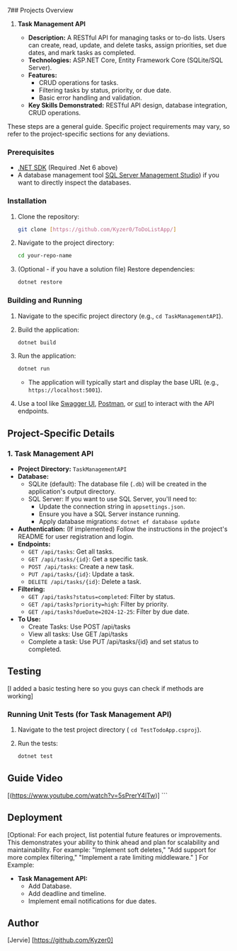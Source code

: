 7## Projects Overview

1.  **Task Management API**

    * **Description:** A RESTful API for managing tasks or to-do lists. Users can create, read, update, and delete tasks, assign priorities, set due dates, and mark tasks as completed.
    * **Technologies:** ASP.NET Core, Entity Framework Core (SQLite/SQL Server).
    * **Features:**
        * CRUD operations for tasks.
        * Filtering tasks by status, priority, or due date.
        * Basic error handling and validation.
    * **Key Skills Demonstrated:** RESTful API design, database integration, CRUD operations.




These steps are a general guide.  Specific project requirements may vary, so refer to the project-specific sections for any deviations.

### Prerequisites

* [.NET SDK](https://dotnet.microsoft.com/download) (Required .Net 6 above)
*  A database management tool [SQL Server Management Studio](https://learn.microsoft.com/en-us/sql/ssms/download-sql-server-management-studio-ssms)) if you want to directly inspect the databases.

### Installation

1.  Clone the repository:

    ```bash
    git clone [https://github.com/Kyzer0/ToDoListApp/]
    ```

2.  Navigate to the project directory:

    ```bash
    cd your-repo-name
    ```

3.  (Optional - if you have a solution file) Restore dependencies:

    ```bash
    dotnet restore
    ```

### Building and Running

1.  Navigate to the specific project directory (e.g., `cd TaskManagementAPI`).
2.  Build the application:

    ```bash
    dotnet build
    ```

3.  Run the application:

    ```bash
    dotnet run
    ```

    * The application will typically start and display the base URL (e.g., `https://localhost:5001`).

4.  Use a tool like [Swagger UI](https://swagger.io/tools/swagger-ui/), [Postman](https://www.postman.com/), or [curl](https://curl.se/) to interact with the API endpoints.

## Project-Specific Details

### 1. Task Management API

* **Project Directory:** `TaskManagementAPI`
* **Database:**
    * SQLite (default):  The database file (`.db`) will be created in the application's output directory.
    * SQL Server:  If you want to use SQL Server, you'll need to:
        * Update the connection string in `appsettings.json`.
        * Ensure you have a SQL Server instance running.
        * Apply database migrations: `dotnet ef database update`
* **Authentication:** (If implemented) Follow the instructions in the project's README for user registration and login.
* **Endpoints:**
    * `GET /api/tasks`:  Get all tasks.
    * `GET /api/tasks/{id}`: Get a specific task.
    * `POST /api/tasks`: Create a new task.
    * `PUT /api/tasks/{id}`: Update a task.
    * `DELETE /api/tasks/{id}`: Delete a task.
* **Filtering:**
    * `GET /api/tasks?status=completed`:  Filter by status.
    * `GET /api/tasks?priority=high`: Filter by priority.
    * `GET /api/tasks?dueDate=2024-12-25`:  Filter by due date.
* **To Use:**
     * Create Tasks: Use POST /api/tasks
     * View all tasks: Use GET /api/tasks
     * Complete a task: Use PUT /api/tasks/{id} and set status to completed.






## Testing
[I added a basic testing here so you guys can check if methods are working]

### Running Unit Tests (for Task Management API)

1.  Navigate to the test project directory ( `cd TestTodoApp.csproj`).
2.  Run the tests:

    ```bash
    dotnet test

## Guide Video
[(https://www.youtube.com/watch?v=5sPrerY4lTw)]
    ```
## Deployment



\[Optional:  For each project, list potential future features or improvements.  This demonstrates your ability to think ahead and plan for scalability and maintainability.  For example: "Implement soft deletes," "Add support for more complex filtering," "Implement a rate limiting middleware." \]
For Example:
* **Task Management API:**
    * Add Database.
    * Add deadline and timeline.
    * Implement email notifications for due dates.


## Author

\[Jervie]
[https://github.com/Kyzer0]
